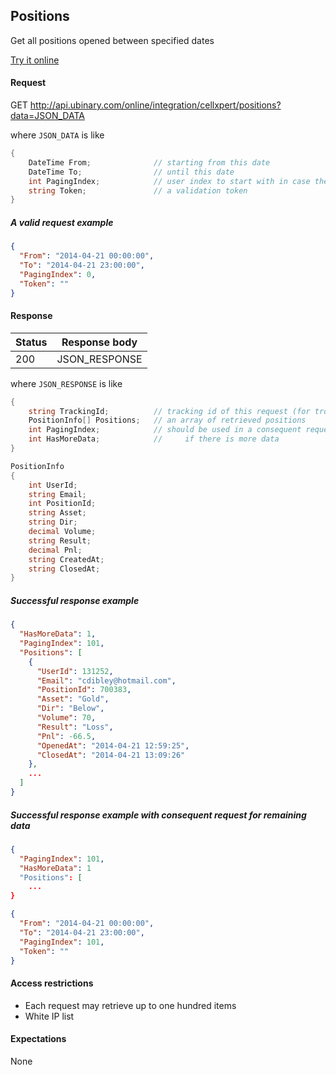 ﻿## Positions

Get all positions opened between specified dates

[Try it online](http://api.ubinary.com/nunit/page/online.html)


#### Request

GET http://api.ubinary.com/online/integration/cellxpert/positions?data=JSON_DATA

where `JSON_DATA` is like

```C#
{
    DateTime From;              // starting from this date
    DateTime To;                // until this date
    int PagingIndex;            // user index to start with in case there are more results
    string Token;               // a validation token
}
```

##### A valid request example

```json
{
  "From": "2014-04-21 00:00:00",
  "To": "2014-04-21 23:00:00",
  "PagingIndex": 0,
  "Token": ""
}
```


#### Response

Status | Response body
-------|--------------
200    | JSON_RESPONSE

where `JSON_RESPONSE` is like

```C#
{
    string TrackingId;          // tracking id of this request (for troubleshooting...)
    PositionInfo[] Positions;   // an array of retrieved positions
    int PagingIndex;            // should be used in a consequent request
    int HasMoreData;            //     if there is more data
}

PositionInfo
{
    int UserId;
    string Email;
    int PositionId;
    string Asset;
    string Dir;
    decimal Volume;
    string Result;
    decimal Pnl;
    string CreatedAt;
    string ClosedAt;
}
```

##### Successful response example

```json
{
  "HasMoreData": 1,
  "PagingIndex": 101,
  "Positions": [
    {
      "UserId": 131252,
      "Email": "cdibley@hotmail.com",
      "PositionId": 700383,
      "Asset": "Gold",
      "Dir": "Below",
      "Volume": 70,
      "Result": "Loss",
      "Pnl": -66.5,
      "OpenedAt": "2014-04-21 12:59:25",
      "ClosedAt": "2014-04-21 13:09:26"
    },
    ...
  ]
}
```

##### Successful response example with consequent request for remaining data

```json
{
  "PagingIndex": 101,
  "HasMoreData": 1
  "Positions": [
    ...
}
```


```json
{
  "From": "2014-04-21 00:00:00",
  "To": "2014-04-21 23:00:00",
  "PagingIndex": 101,
  "Token": ""
}
```


#### Access restrictions

- Each request may retrieve up to one hundred items
- White IP list


#### Expectations

None
